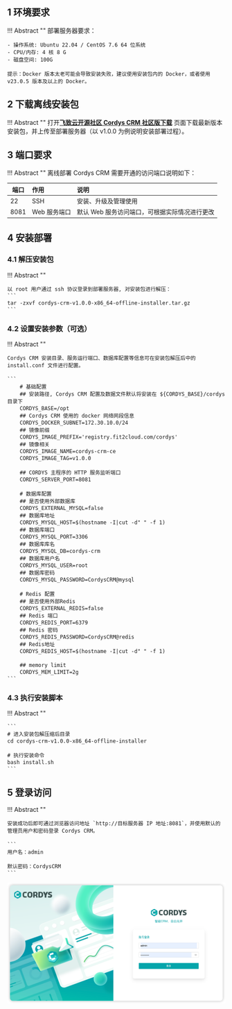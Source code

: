 ## 1 环境要求

!!! Abstract ""
    部署服务器要求：

    - 操作系统: Ubuntu 22.04 / CentOS 7.6 64 位系统
    - CPU/内存: 4 核 8 G
    - 磁盘空间: 100G

    提示：Docker 版本太老可能会导致安装失败，建议使用安装包内的 Docker，或者使用 v23.0.5 版本及以上的 Docker。

## 2 下载离线安装包

!!! Abstract ""
    打开[**飞致云开源社区 Cordys CRM 社区版下载**](https://community.fit2cloud.com/#/products/cordys-crm/downloads) 页面下载最新版本安装包，并上传至部署服务器（以 v1.0.0 为例说明安装部署过程）。


## 3 端口要求

!!! Abstract ""
    离线部署 Cordys CRM 需要开通的访问端口说明如下：

| 端口   | 作用       | 说明                        |
|------|:---------|:--------------------------|
| 22   | SSH      | 安装、升级及管理使用                |
| 8081 | Web 服务端口 | 默认 Web 服务访问端口，可根据实际情况进行更改 |



## 4  安装部署

### 4.1 解压安装包

!!! Abstract ""

    以 root 用户通过 ssh 协议登录到部署服务器, 对安装包进行解压：
    ```
    tar -zxvf cordys-crm-v1.0.0-x86_64-offline-installer.tar.gz
    ```

### 4.2 设置安装参数（可选）

!!! Abstract ""

    Cordys CRM 安装目录、服务运行端口、数据库配置等信息可在安装包解压后中的 install.conf 文件进行配置。

    ```
        # 基础配置
        ## 安装路径, Cordys CRM 配置及数据文件默认将安装在 ${CORDYS_BASE}/cordys 目录下
        CORDYS_BASE=/opt
        ## Cordys CRM 使用的 docker 网络网段信息
        CORDYS_DOCKER_SUBNET=172.30.10.0/24
        ## 镜像前缀
        CORDYS_IMAGE_PREFIX='registry.fit2cloud.com/cordys'
        ## 镜像相关
        CORDYS_IMAGE_NAME=cordys-crm-ce
        CORDYS_IMAGE_TAG=v1.0.0
        
        ## CORDYS 主程序的 HTTP 服务监听端口
        CORDYS_SERVER_PORT=8081
        
        # 数据库配置
        ## 是否使用外部数据库
        CORDYS_EXTERNAL_MYSQL=false
        ## 数据库地址
        CORDYS_MYSQL_HOST=$(hostname -I|cut -d" " -f 1)
        ## 数据库端口
        CORDYS_MYSQL_PORT=3306
        ## 数据库库名
        CORDYS_MYSQL_DB=cordys-crm
        ## 数据库用户名
        CORDYS_MYSQL_USER=root
        ## 数据库密码
        CORDYS_MYSQL_PASSWORD=CordysCRM@mysql
        
        # Redis 配置
        ## 是否使用外部Redis
        CORDYS_EXTERNAL_REDIS=false
        ## Redis 端口
        CORDYS_REDIS_PORT=6379
        ## Redis 密码
        CORDYS_REDIS_PASSWORD=CordysCRM@redis
        ## Redis地址
        CORDYS_REDIS_HOST=$(hostname -I|cut -d" " -f 1)
        
        ## memory limit
        CORDYS_MEM_LIMIT=2g
    ```



### 4.3 执行安装脚本

!!! Abstract ""

    ```
    # 进入安装包解压缩后目录  
    cd cordys-crm-v1.0.0-x86_64-offline-installer

    # 执行安装命令
    bash install.sh
    ```

## 5 登录访问

!!! Abstract ""

    安装成功后即可通过浏览器访问地址 `http://目标服务器 IP 地址:8081`，并使用默认的管理员用户和密码登录 Cordys CRM。

    ```
    用户名：admin

    默认密码：CordysCRM
    ```
![访问Cordys CRM](../img/installation/login.png)
